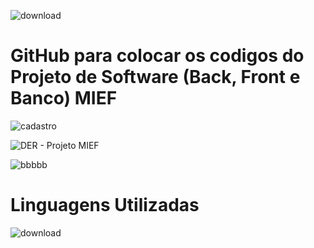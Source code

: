 ![download](https://github.com/user-attachments/assets/54c58d62-b0a5-4ee5-87e9-a0a95e87c73e)<h1><b>GitHub para colocar os codigos do Projeto de Software (Back, Front e Banco) MIEF</b></h1>

![cadastro](https://github.com/user-attachments/assets/503c8469-0d85-47de-a47e-fbcda1619cd3)

![DER - Projeto MIEF](https://github.com/user-attachments/assets/a39bbeae-d593-4c97-b0a2-47c7e29ef92b)


![bbbbb](https://github.com/user-attachments/assets/feee7b7f-4724-484b-bba2-763c499f4c9e)

<h1><b>Linguagens Utilizadas</b></h1>

![download](https://github.com/user-attachments/assets/05910839-827c-4d8e-ae91-1e1cd15d4b3c)
